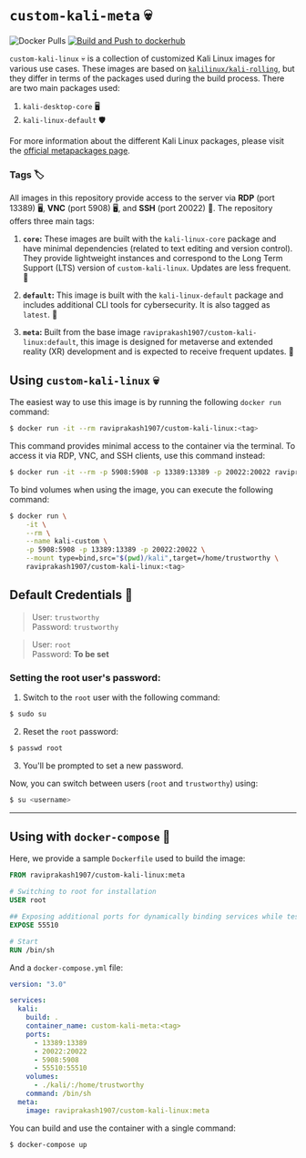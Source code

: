 # `custom-kali-meta` 💀

![Docker Pulls](https://img.shields.io/docker/pulls/raviprakash1907/custom-kali-linux) [![Build and Push to dockerhub](https://github.com/ravi-prakash1907/custom-kali-meta/actions/workflows/dockerhub-image.yml/badge.svg)](https://github.com/ravi-prakash1907/custom-kali-meta/actions/workflows/dockerhub-image.yml)  

`custom-kali-linux` 💀 is a collection of customized Kali Linux images for various use cases. These images are based on [`kalilinux/kali-rolling`](https://hub.docker.com/r/kalilinux/kali-rolling), but they differ in terms of the packages used during the build process. There are two main packages used:

1. `kali-desktop-core` 🖥️
2. `kali-linux-default` 🛡️

For more information about the different Kali Linux packages, please visit the [official metapackages page](https://www.kali.org/docs/general-use/metapackages/).

### Tags 🏷️

All images in this repository provide access to the server via **RDP** (port 13389) 🖥️, **VNC** (port 5908) 🖥️, and **SSH** (port 20022) 🔐. The repository offers three main tags:

1. **`core`:** These images are built with the `kali-linux-core` package and have minimal dependencies (related to text editing and version control). They provide lightweight instances and correspond to the Long Term Support (LTS) version of `custom-kali-linux`. Updates are less frequent. 🌱

2. **`default`:** This image is built with the `kali-linux-default` package and includes additional CLI tools for cybersecurity. It is also tagged as `latest`. 🚀

3. **`meta`:** Built from the base image `raviprakash1907/custom-kali-linux:default`, this image is designed for metaverse and extended reality (XR) development and is expected to receive frequent updates. 🌟

## Using `custom-kali-linux` 💀

The easiest way to use this image is by running the following `docker run` command:

```sh
$ docker run -it --rm raviprakash1907/custom-kali-linux:<tag>
```

This command provides minimal access to the container via the terminal. To access it via RDP, VNC, and SSH clients, use this command instead:

```sh
$ docker run -it --rm -p 5908:5908 -p 13389:13389 -p 20022:20022 raviprakash1907/custom-kali-linux:<tag>
```

To bind volumes when using the image, you can execute the following command:

```sh
$ docker run \
    -it \
    --rm \
    --name kali-custom \
    -p 5908:5908 -p 13389:13389 -p 20022:20022 \
    --mount type=bind,src="$(pwd)/kali",target=/home/trustworthy \
    raviprakash1907/custom-kali-linux:<tag>
```

## Default Credentials 🔑

> User: `trustworthy`   
> Password: `trustworthy`  

> User: `root`  
> Password: **To be set**  

### Setting the root user's password:

1. Switch to the `root` user with the following command:

```sh
$ sudo su
```

2. Reset the `root` password:

```sh
$ passwd root
```

3. You'll be prompted to set a new password.

Now, you can switch between users (`root` and `trustworthy`) using:

```sh
$ su <username>
```

---

## Using with `docker-compose` 🐳

Here, we provide a sample `Dockerfile` used to build the image:

```Dockerfile
FROM raviprakash1907/custom-kali-linux:meta

# Switching to root for installation
USER root

## Exposing additional ports for dynamically binding services while testing (beyond port 49151)
EXPOSE 55510

# Start
RUN /bin/sh
```

And a `docker-compose.yml` file:

```yaml
version: "3.0"

services:
  kali:
    build: .
    container_name: custom-kali-meta:<tag>
    ports: 
      - 13389:13389
      - 20022:20022
      - 5908:5908
      - 55510:55510
    volumes:
      - ./kali/:/home/trustworthy
    command: /bin/sh
  meta:
    image: raviprakash1907/custom-kali-linux:meta
```

You can build and use the container with a single command:

```sh
$ docker-compose up
```
